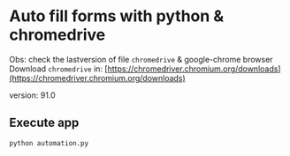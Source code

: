# Auto fill forms with python & chromedrive

Obs: check the lastversion of file `chromedrive` & google-chrome browser   
Download `chromedrive` in: [https://chromedriver.chromium.org/downloads](https://chromedriver.chromium.org/downloads)


version: 91.0


## Execute app

    python automation.py
